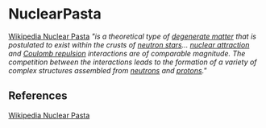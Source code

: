 # NuclearPasta


[Wikipedia Nuclear Pasta](https://en.wikipedia.org/wiki/Nuclear_pasta) *"is a theoretical type of [degenerate matter](https://en.wikipedia.org/wiki/Degenerate_matter "Degenerate matter") that is postulated to exist within the crusts of [neutron stars](https://en.wikipedia.org/wiki/Neutron_star "Neutron star")... [nuclear attraction](https://en.wikipedia.org/wiki/Nuclear_force "Nuclear interaction") and [Coulomb repulsion](https://en.wikipedia.org/wiki/Coulomb_repulsion "Coulomb repulsion") interactions are of comparable magnitude. The competition between the interactions leads to the formation of a variety of complex structures assembled from [neutrons](https://en.wikipedia.org/wiki/Neutron "Neutron") and [protons](https://en.wikipedia.org/wiki/Proton "Proton")."* 

## References

[Wikipedia Nuclear Pasta](https://en.wikipedia.org/wiki/Nuclear_pasta) 